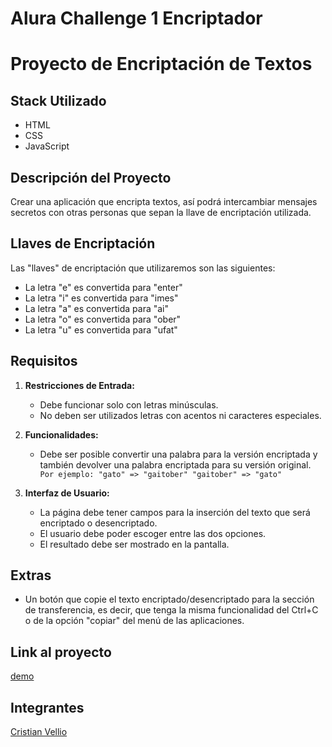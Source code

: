 <h1>Alura Challenge 1 Encriptador</h1>

# Proyecto de Encriptación de Textos

## Stack Utilizado

- HTML
- CSS
- JavaScript

## Descripción del Proyecto

Crear una aplicación que encripta textos, así podrá intercambiar mensajes secretos con otras personas que sepan la llave de encriptación utilizada.

## Llaves de Encriptación

Las "llaves" de encriptación que utilizaremos son las siguientes:

- La letra "e" es convertida para "enter"
- La letra "i" es convertida para "imes"
- La letra "a" es convertida para "ai"
- La letra "o" es convertida para "ober"
- La letra "u" es convertida para "ufat"

## Requisitos

1. **Restricciones de Entrada:**

   - Debe funcionar solo con letras minúsculas.
   - No deben ser utilizados letras con acentos ni caracteres especiales.

2. **Funcionalidades:**

   - Debe ser posible convertir una palabra para la versión encriptada y también devolver una palabra encriptada para su versión original.
     ` Por ejemplo: "gato" => "gaitober" "gaitober" => "gato"`

3. **Interfaz de Usuario:**
   - La página debe tener campos para la inserción del texto que será encriptado o desencriptado.
   - El usuario debe poder escoger entre las dos opciones.
   - El resultado debe ser mostrado en la pantalla.

## Extras

- Un botón que copie el texto encriptado/desencriptado para la sección de transferencia, es decir, que tenga la misma funcionalidad del Ctrl+C o de la opción "copiar" del menú de las aplicaciones.

## Link al proyecto

[demo](https://encrypter-oracle-one.vercel.app/)

## Integrantes

[Cristian Vellio](https://github.com/CristianVellio)
